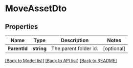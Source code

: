 # MoveAssetDto

## Properties

Name | Type | Description | Notes
------------ | ------------- | ------------- | -------------
**ParentId** | **string** | The parent folder id. | [optional] 

[[Back to Model list]](../README.md#documentation-for-models) [[Back to API list]](../README.md#documentation-for-api-endpoints) [[Back to README]](../README.md)


